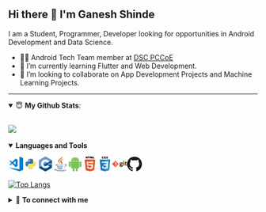 ## Hi there 👋 I'm Ganesh Shinde

I am a Student, Programmer, Developer looking for opportunities in Android Development and Data Science. 
- 🦸‍♂️ Android Tech Team member at [DSC PCCoE](https://github.com/dscpccoe)
- 🔭 I’m currently learning Flutter and Web Development.
- 👯 I’m looking to collaborate on App Development Projects and Machine Learning Projects.

---

<details open>
 <summary> 😇 <b>My Github Stats</b>: </summary>

<br>

<p align>
  <img src = "https://github-readme-stats.vercel.app/api?username=Ganesh0403">
  <!-- <img src = "https://github-readme-stats.vercel.app/api/top-langs/?username=Ganesh0403&hide=css,js,html&theme=tokyonight"> -->
</p>

</details>

<details open>
<summary><b>Languages and Tools</b></summary>

<p>

<img align="left" alt="Visual Studio Code" width="30px" src="https://raw.githubusercontent.com/github/explore/80688e429a7d4ef2fca1e82350fe8e3517d3494d/topics/visual-studio-code/visual-studio-code.png" />
<img align="left" alt="Sass" width="30px" src="https://raw.githubusercontent.com/github/explore/80688e429a7d4ef2fca1e82350fe8e3517d3494d/topics/python/python.png" />
<img align="left" alt="Sass" width="30px" src="https://raw.githubusercontent.com/github/explore/80688e429a7d4ef2fca1e82350fe8e3517d3494d/topics/cpp/cpp.png" />
<img align="left" alt="Sass" width="30px" src="https://raw.githubusercontent.com/github/explore/80688e429a7d4ef2fca1e82350fe8e3517d3494d/topics/java/java.png" />
<img align="left" alt="Sass" width="30px" src="https://raw.githubusercontent.com/github/explore/80688e429a7d4ef2fca1e82350fe8e3517d3494d/topics/android/android.png" />
<img align="left" alt="HTML5" width="30px" src="https://raw.githubusercontent.com/github/explore/80688e429a7d4ef2fca1e82350fe8e3517d3494d/topics/html/html.png" />
<img align="left" alt="CSS3" width="30px" src="https://raw.githubusercontent.com/github/explore/80688e429a7d4ef2fca1e82350fe8e3517d3494d/topics/css/css.png" />
<img align="left" alt="Git" width="30px" src="https://raw.githubusercontent.com/github/explore/80688e429a7d4ef2fca1e82350fe8e3517d3494d/topics/git/git.png" />
<img align="left" alt="GitHub" width="30px" src="https://raw.githubusercontent.com/github/explore/78df643247d429f6cc873026c0622819ad797942/topics/github/github.png" />

</p>

<br>
<br>

[![Top Langs](https://github-readme-stats.vercel.app/api/top-langs/?username=bhavansh&layout=compact)](https://github.com/bhavansh/github-readme-stats)

</details>

<details>
<summary>🤝 <b>To connect with me</b></summary>

<p>

[<img src="https://img.shields.io/badge/linkedin-%230077B5.svg?&style=for-the-badge&logo=linkedin&logoColor=white" />](https://www.linkedin.com/in/ganesh-shinde-7782951a3/)
[<img src = "https://img.shields.io/badge/instagram-%231DA1F2.svg?&style=for-the-badge&logo=instagram&logoColor=white">](https://www.instagram.com/ganeshshinde23/)

</p>

</details>
